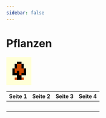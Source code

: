 ```yaml
---
sidebar: false
---
```

# Pflanzen

![Pflanzen](./plant-icon.png)

| Seite 1 | Seite 2 | Seite 3 | Seite 4 |
| ------- | ------- | ------- | ------- |
|         |         |         |         |
|         |         |         |         |
|         |         |         |         |
|         |         |         |         |
|         |         |         |         |